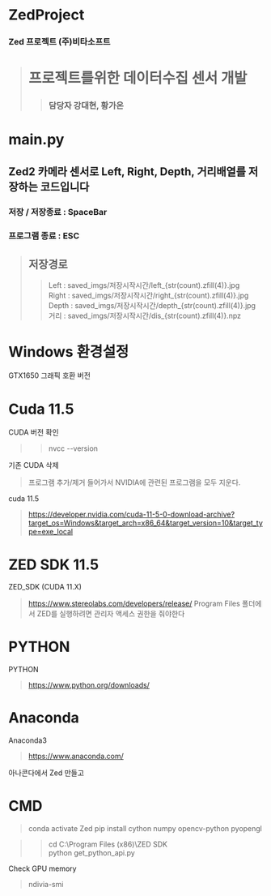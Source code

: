 # ZedProject
### Zed 프로젝트 (주)비타소프트

> # 프로젝트를위한 데이터수집 센서 개발
> > ### 담당자 강대현, 황가온

# main.py
## Zed2 카메라 센서로 Left, Right, Depth, 거리배열를 저장하는 코드입니다   
### 저장 / 저장종료 : SpaceBar
### 프로그램 종료 : ESC   

> ## 저장경로   
>> Left : saved_imgs/저장시작시간/left_{str(count).zfill(4)}.jpg   
>> Right : saved_imgs/저장시작시간/right_{str(count).zfill(4)}.jpg   
>> Depth : saved_imgs/저장시작시간/depth_{str(count).zfill(4)}.jpg   
>> 거리 : saved_imgs/저장시작시간/dis_{str(count).zfill(4)}.npz   



# Windows 환경설정

GTX1650 그래픽 호환 버전

# Cuda 11.5

CUDA 버전 확인 
> >nvcc --version

기존 CUDA 삭제
> 프로그램 추가/제거 들어가서 NVIDIA에 관련된 프로그램을 모두 지운다.

cuda 11.5
> https://developer.nvidia.com/cuda-11-5-0-download-archive?target_os=Windows&target_arch=x86_64&target_version=10&target_type=exe_local

# ZED SDK 11.5
ZED_SDK (CUDA 11.X)
> https://www.stereolabs.com/developers/release/
> Program Files 폴더에서 ZED를 실행하려면 관리자 액세스 권한을 줘야한다

# PYTHON
PYTHON
> https://www.python.org/downloads/

# Anaconda
Anaconda3
> https://www.anaconda.com/

아나콘다에서 Zed 만들고

# CMD
> conda activate Zed
> pip install cython numpy opencv-python pyopengl   

> >cd C:\Program Files (x86)\ZED SDK   
> >python get_python_api.py


Check GPU memory
> ndivia-smi
